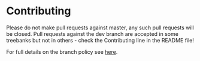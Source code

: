 # Contributing

Please do not make pull requests against master, any such pull requests will be
closed. Pull requests against the dev branch are accepted in some treebanks but
not in others - check the Contributing line in the README file!

For full details on the branch policy see
[here](http://universaldependencies.org/release_checklist.html#repository-branches).
